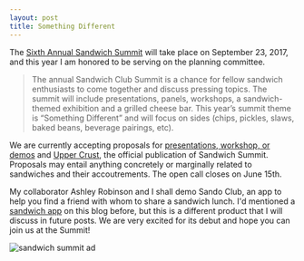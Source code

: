 ```yaml
---
layout: post
title: Something Different
---
```

The [Sixth Annual Sandwich Summit](http://sandwich-club.org/2017-sandwich-club-summit/) will take place on September 23, 2017, and this year I am honored to be serving on the planning committee.

>The annual Sandwich Club Summit is a chance for fellow sandwich enthusiasts to come together and discuss pressing topics. The summit will include presentations, panels, workshops, a sandwich-themed exhibition and a grilled cheese bar. This year’s summit theme is “Something Different” and will focus on sides (chips, pickles, slaws, baked beans, beverage pairings, etc).

We are currently accepting proposals for [presentations, workshop, or demos](https://goo.gl/forms/TPDNyoYI4AnHSbcn2) and [Upper Crust](https://goo.gl/forms/7PCK7igTdjFn3Wgr1), the official publication of Sandwich Summit. Proposals may entail anything concretely or marginally related to sandwiches and their accoutrements. The open call closes on June 15th.

My collaborator Ashley Robinson and I shall demo Sando Club, an app to help you find a friend with whom to share a sandwich lunch. I'd mentioned a [sandwich app](http://jingyufanclub.co/blog/sandwiches-in-the-expanded-field-or-happiness/) on this blog before, but this is a different product that I will discuss in future posts. We are very excited for its debut and hope you can join us at the Summit!

<img class="lazy-image" data-src="http://sandwich-club.org/wp-content/uploads/2017/05/RFP_v5-smoother.gif" alt="sandwich summit ad">
